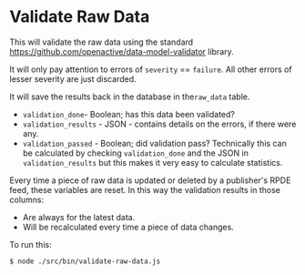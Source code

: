 # Validate Raw Data

This will validate the raw data using the standard https://github.com/openactive/data-model-validator library.

It will only pay attention to errors of `severity` == `failure`. All other errors of lesser severity are just discarded.

It will save the results back in the database in the`raw_data` table. 

* `validation_done`- Boolean; has this data been validated?
* `validation_results`  - JSON - contains details on the errors, if there were any.
* `validation_passed` - Boolean; did validation pass? 
   Technically this can be calculated by checking `validation_done` and the JSON in `validation_results` but this makes it very easy to calculate statistics.

Every time a piece of raw data is updated or deleted by a publisher's RPDE feed, these variables are reset. In this way the validation results in those columns:

* Are always for the latest data.
* Will be recalculated every time a piece of data changes.

To run this:

`$ node ./src/bin/validate-raw-data.js`
